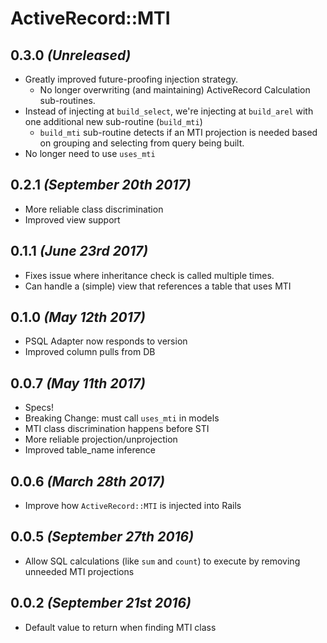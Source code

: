# ActiveRecord::MTI

## 0.3.0 _(Unreleased)_
- Greatly improved future-proofing injection strategy.
  - No longer overwriting (and maintaining) ActiveRecord Calculation sub-routines.
- Instead of injecting at `build_select`, we're injecting at `build_arel` with one additional new sub-routine (`build_mti`)
  - `build_mti` sub-routine detects if an MTI projection is needed based on grouping and selecting from query being built.
- No longer need to use `uses_mti`

## 0.2.1 _(September 20th 2017)_
- More reliable class discrimination
- Improved view support

## 0.1.1 _(June 23rd 2017)_
- Fixes issue where inheritance check is called multiple times.
- Can handle a (simple) view that references a table that uses MTI

## 0.1.0 _(May 12th 2017)_
- PSQL Adapter now responds to version
- Improved column pulls from DB

## 0.0.7 _(May 11th 2017)_
- Specs!
- Breaking Change: must call `uses_mti` in models
- MTI class discrimination happens before STI
- More reliable projection/unprojection
- Improved table_name inference

## 0.0.6 _(March 28th 2017)_
- Improve how `ActiveRecord::MTI` is injected into Rails

## 0.0.5 _(September 27th 2016)_
- Allow SQL calculations (like `sum` and `count`) to execute by removing unneeded MTI projections

## 0.0.2 _(September 21st 2016)_
- Default value to return when finding MTI class
